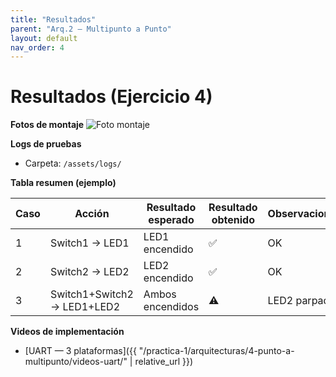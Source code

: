 ```yaml
---
title: "Resultados"
parent: "Arq.2 — Multipunto a Punto"
layout: default
nav_order: 4
---
```


# Resultados (Ejercicio 4)

**Fotos de montaje**
![Foto montaje](/assets/img/arquitecturas/ej4/montaje.jpg)

**Logs de pruebas**
- Carpeta: `/assets/logs/`  

**Tabla resumen (ejemplo)**  

| Caso | Acción | Resultado esperado | Resultado obtenido | Observaciones |
|------|--------|--------------------|--------------------|---------------|
| 1 | Switch1 → LED1 | LED1 encendido | ✅ | OK |
| 2 | Switch2 → LED2 | LED2 encendido | ✅ | OK |
| 3 | Switch1+Switch2 → LED1+LED2 | Ambos encendidos | ⚠️ | LED2 parpadea |

**Videos de implementación**
- [UART — 3 plataformas]({{ "/practica-1/arquitecturas/4-punto-a-multipunto/videos-uart/" | relative_url }})
